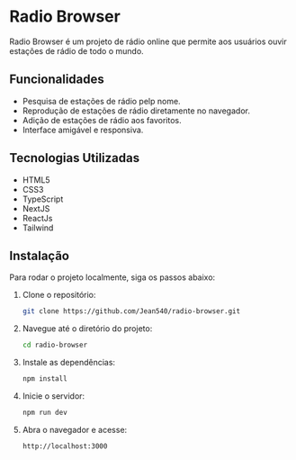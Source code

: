 # Radio Browser

Radio Browser é um projeto de rádio online que permite aos usuários ouvir estações de rádio de todo o mundo.

## Funcionalidades

- Pesquisa de estações de rádio pelp nome.
- Reprodução de estações de rádio diretamente no navegador.
- Adição de estações de rádio aos favoritos.
- Interface amigável e responsiva.

## Tecnologias Utilizadas

- HTML5
- CSS3
- TypeScript
- NextJS
- ReactJs
- Tailwind

## Instalação

Para rodar o projeto localmente, siga os passos abaixo:

1. Clone o repositório:

   ```bash
   git clone https://github.com/Jean540/radio-browser.git
   ```

2. Navegue até o diretório do projeto:

   ```bash
   cd radio-browser
   ```

3. Instale as dependências:

   ```bash
   npm install
   ```

4. Inicie o servidor:

   ```bash
   npm run dev
   ```

5. Abra o navegador e acesse:
   ```
   http://localhost:3000
   ```
